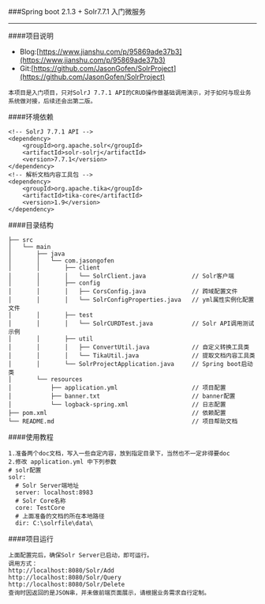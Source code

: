 ###Spring boot 2.1.3 + Solr7.7.1 入门微服务
****
####项目说明
- Blog:[https://www.jianshu.com/p/95869ade37b3](https://www.jianshu.com/p/95869ade37b3)
- Git:[https://github.com/JasonGofen/SolrProject](https://github.com/JasonGofen/SolrProject)
```
本项目是入门项目，只对SolrJ 7.7.1 API的CRUD操作做基础调用演示，对于如何与现业务系统做对接，后续还会出第二版。
```
####环境依赖
```
<!-- SolrJ 7.7.1 API -->
<dependency>
	<groupId>org.apache.solr</groupId>
	<artifactId>solr-solrj</artifactId>
	<version>7.7.1</version>
</dependency>
<!-- 解析文档内容工具包 -->
<dependency>
	<groupId>org.apache.tika</groupId>
	<artifactId>tika-core</artifactId>
	<version>1.9</version>
</dependency>
```
####目录结构
```
├── src                         
│   └── main
│       ├── java
│       │   └── com.jasongofen
│       │       ├── client
│       │       │   └── SolrClient.java             // Solr客户端
│       │       ├── config
│       │       │   ├── CorsConfig.java             // 跨域配置文件
│       │       │   └── SolrConfigProperties.java   // yml属性实例化配置文件
│       │       ├── test
│       │       │   └── SolrCURDTest.java           // Solr API调用测试示例
│       │       ├── util
│       │       │   ├── ConvertUtil.java            // 自定义转换工具类
│       │       │   └── TikaUtil.java               // 提取文档内容工具类
│       │       └── SolrProjectApplication.java     // Spring boot启动类
│       └── resources
│           ├── application.yml                     // 项目配置
│           ├── banner.txt                          // banner配置
│           └── logback-spring.xml                  // 日志配置
├── pom.xml                                         // 依赖配置
└── README.md                                       // 项目帮助文档
```
####使用教程
```
1.准备两个doc文档，写入一些自定内容，放到指定目录下，当然也不一定非得要doc
2.修改 application.yml 中下列参数
# solr配置
solr:
  # Solr Server端地址
  server: localhost:8983
  # Solr Core名称
  core: TestCore
  # 上面准备的文档的所在本地路径
  dir: C:\solrfile\data\
```
####项目运行
```
上面配置完后，确保Solr Server已启动，即可运行。
调用方式：
http://localhost:8080/Solr/Add
http://localhost:8080/Solr/Query
http://localhost:8080/Solr/Delete
查询时因返回的是JSON串，并未做前端页面展示，请根据业务需求自行定制。
```